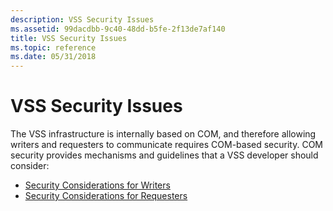 ```yaml
---
description: VSS Security Issues
ms.assetid: 99dacdbb-9c40-48dd-b5fe-2f13de7af140
title: VSS Security Issues
ms.topic: reference
ms.date: 05/31/2018
---
```


# VSS Security Issues

The VSS infrastructure is internally based on COM, and therefore allowing writers and requesters to communicate requires COM-based security. COM security provides mechanisms and guidelines that a VSS developer should consider:

-   [Security Considerations for Writers](security-considerations-for-writers.md)
-   [Security Considerations for Requesters](security-considerations-for-requestors.md)

 

 



